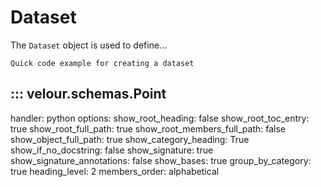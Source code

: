 # Dataset

The `Dataset` object is used to define...

```
Quick code example for creating a dataset
```

## ::: velour.schemas.Point
handler: python
options:
    show_root_heading: false
    show_root_toc_entry: true
    show_root_full_path: true
    show_root_members_full_path: false
    show_object_full_path: true
    show_category_heading: True
    show_if_no_docstring: false
    show_signature: true
    show_signature_annotations: false
    show_bases: true
    group_by_category: true
    heading_level: 2
    members_order: alphabetical


